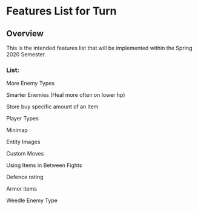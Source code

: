 # Features List for Turn

## Overview

This is the intended features list that will be implemented within the Spring 2020 Semester.

### List:

More Enemy Types

Smarter Enemies (Heal more often on lower hp)

Store buy specific amount of an item

Player Types

Minimap

Entity Images

Custom Moves

Using Items in Between Fights

Defence rating

Armor items

Weedle Enemy Type
